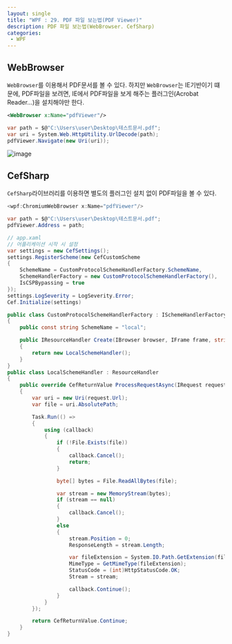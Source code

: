 ```yaml
---
layout: single
title: "WPF : 29. PDF 파일 보는법(PDF Viewer)"
description: PDF 파일 보는법(WebBrowser. CefSharp)
categories:
 - WPF
---
```


## WebBrowser

`WebBrowser`를 이용해서 PDF문서를 볼 수 있다. 하지만 `WebBrowser`는 IE기반이기 떄문에, PDF파일을 보려면, IE에서 PDF파일을 보게 해주는 플러그인(Acrobat Reader…)을 설치해야만 한다.

```xml
<WebBrowser x:Name="pdfViewer"/>
```

```csharp
var path = $@"C:\Users\user\Desktop\테스트문서.pdf";
var uri = System.Web.HttpUtility.UrlDecode(path);
pdfViewer.Navigate(new Uri(uri));
```

![image](https://user-images.githubusercontent.com/38006679/213319060-d6853c2e-4ae0-41ba-868f-2111d2c23cf5.png)

## CefSharp

`CefSharp`라이브러리를 이용하면 별도의 플러그인 설치 없이 PDF파일을 볼 수 있다.

```csharp
<wpf:ChromiumWebBrowser x:Name="pdfViewer"/>
```

```csharp
var path = $@"C:\Users\user\Desktop\테스트문서.pdf";
pdfViewer.Address = path;
```

```csharp
// app.xaml
// 어플리케이션 시작 시 설정
var settings = new CefSettings();
settings.RegisterScheme(new CefCustomScheme
{
    SchemeName = CustomProtocolSchemeHandlerFactory.SchemeName,
    SchemeHandlerFactory = new CustomProtocolSchemeHandlerFactory(),
    IsCSPBypassing = true
});
settings.LogSeverity = LogSeverity.Error;
Cef.Initialize(settings)
```

```csharp
public class CustomProtocolSchemeHandlerFactory : ISchemeHandlerFactory
{
    public const string SchemeName = "local";

    public IResourceHandler Create(IBrowser browser, IFrame frame, string schemeName, IRequest request)
    {
        return new LocalSchemeHandler();
    }
}
public class LocalSchemeHandler : ResourceHandler
{
    public override CefReturnValue ProcessRequestAsync(IRequest request, ICallback callback)
    {
        var uri = new Uri(request.Url);
        var file = uri.AbsolutePath;

        Task.Run(() =>
        {
            using (callback)
            {
                if (!File.Exists(file))
                {
                    callback.Cancel();
                    return;
                }

                byte[] bytes = File.ReadAllBytes(file);

                var stream = new MemoryStream(bytes);
                if (stream == null)
                {
                    callback.Cancel();
                }
                else
                {
                    stream.Position = 0;
                    ResponseLength = stream.Length;

                    var fileExtension = System.IO.Path.GetExtension(file);
                    MimeType = GetMimeType(fileExtension);
                    StatusCode = (int)HttpStatusCode.OK;
                    Stream = stream;

                    callback.Continue();
                }
            }
        });

        return CefReturnValue.Continue;
    }
}
```